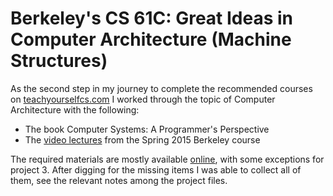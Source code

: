# Berkeley's CS 61C: Great Ideas in Computer Architecture (Machine Structures)

As the second step in my journey to complete the recommended courses on [teachyourselfcs.com](https://teachyourselfcs.com) I worked through the topic of Computer Architecture with the following:
* The book Computer Systems: A Programmer's Perspective
* The [video lectures](https://archive.org/details/ucberkeley-webcast-PL-XXv-cvA_iCl2-D-FS5mk0jFF6cYSJs_) from the Spring 2015 Berkeley course

The required materials are mostly available [online](https://inst.eecs.berkeley.edu//~cs61c/sp15/), with some exceptions for project 3. After digging for the missing items I was able to collect all of them, see the relevant notes among the project files.
